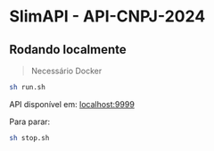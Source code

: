 # SlimAPI - API-CNPJ-2024

## Rodando localmente

> Necessário Docker

```bash
sh run.sh
```

API disponível em: [localhost:9999](http://localhost:9999)

Para parar:
```bash
sh stop.sh
```


